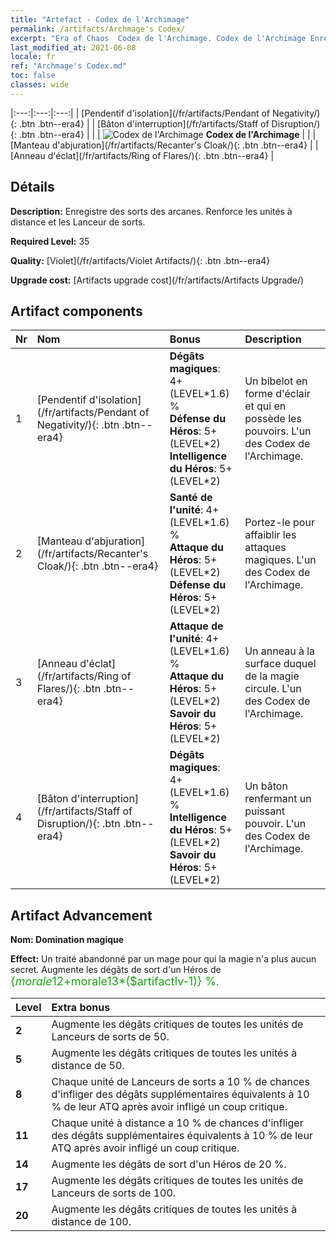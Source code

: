 ```yaml
---
title: "Artefact - Codex de l'Archimage"
permalink: /artifacts/Archmage's Codex/
excerpt: "Era of Chaos  Codex de l'Archimage. Codex de l'Archimage Enregistre des sorts des arcanes. Renforce les unités à distance et les Lanceur de sorts."
last_modified_at: 2021-06-08
locale: fr
ref: "Archmage's Codex.md"
toc: false
classes: wide
---
```


  |:---:|:---:|:---:| 
  |  [Pendentif d'isolation](/fr/artifacts/Pendant of Negativity/){: .btn .btn--era4} |   |  [Bâton d'interruption](/fr/artifacts/Staff of Disruption/){: .btn .btn--era4} | 
  |   | ![Codex de l'Archimage](/images/t/icon_artifact_34.png) **Codex de l'Archimage** |  | 
  |  [Manteau d'abjuration](/fr/artifacts/Recanter's Cloak/){: .btn .btn--era4} |   |  [Anneau d'éclat](/fr/artifacts/Ring of Flares/){: .btn .btn--era4} | 


## Détails

 **Description:** Enregistre des sorts des arcanes. Renforce les unités à distance et les Lanceur de sorts.

 **Required Level:** 35

 **Quality:** [Violet](/fr/artifacts/Violet Artifacts/){: .btn .btn--era4}

 **Upgrade cost:** [Artifacts upgrade cost](/fr/artifacts/Artifacts Upgrade/)



## Artifact components

  | Nr |    Nom    |   Bonus | Description | 
  |:---|:-----------|:--------|:------------| 
  | 1 | [Pendentif d'isolation](/fr/artifacts/Pendant of Negativity/){: .btn .btn--era4} | **Dégâts magiques**: 4+(LEVEL\*1.6) %<br/>**Défense du Héros**: 5+(LEVEL\*2)<br/>**Intelligence du Héros**: 5+(LEVEL\*2) | Un bibelot en forme d'éclair et qui en possède les pouvoirs. L'un des Codex de l'Archimage. | 
  | 2 | [Manteau d'abjuration](/fr/artifacts/Recanter's Cloak/){: .btn .btn--era4} | **Santé de l'unité**: 4+(LEVEL\*1.6) %<br/>**Attaque du Héros**: 5+(LEVEL\*2)<br/>**Défense du Héros**: 5+(LEVEL\*2) | Portez-le pour affaiblir les attaques magiques. L'un des Codex de l'Archimage. | 
  | 3 | [Anneau d'éclat](/fr/artifacts/Ring of Flares/){: .btn .btn--era4} | **Attaque de l'unité**: 4+(LEVEL\*1.6) %<br/>**Attaque du Héros**: 5+(LEVEL\*2)<br/>**Savoir du Héros**: 5+(LEVEL\*2) | Un anneau à la surface duquel de la magie circule. L'un des Codex de l'Archimage. | 
  | 4 | [Bâton d'interruption](/fr/artifacts/Staff of Disruption/){: .btn .btn--era4} | **Dégâts magiques**: 4+(LEVEL\*1.6) %<br/>**Intelligence du Héros**: 5+(LEVEL\*2)<br/>**Savoir du Héros**: 5+(LEVEL\*2) | Un bâton renfermant un puissant pouvoir. L'un des Codex de l'Archimage. | 


## Artifact Advancement

 **Nom: Domination magique**

 **Effect:** Un traité abandonné par un mage pour qui la magie n'a plus aucun secret. Augmente les dégâts de sort d'un Héros de <span style="color: #1ca216;font-size:18px">{$morale12+$morale13*($artifactlv-1)} %</span>.

  |  Level  |    Extra bonus  | 
  |:--------|:----------------| 
  | **2** | Augmente les dégâts critiques de toutes les unités de Lanceurs de sorts de 50. | 
  | **5** | Augmente les dégâts critiques de toutes les unités à distance de 50. | 
  | **8** | Chaque unité de Lanceurs de sorts a 10 % de chances d'infliger des dégâts supplémentaires équivalents à 10 % de leur ATQ après avoir infligé un coup critique. | 
  | **11** | Chaque unité à distance a 10 % de chances d'infliger des dégâts supplémentaires équivalents à 10 % de leur ATQ après avoir infligé un coup critique. | 
  | **14** | Augmente les dégâts de sort d'un Héros de 20 %. | 
  | **17** | Augmente les dégâts critiques de toutes les unités de Lanceurs de sorts de 100. | 
  | **20** | Augmente les dégâts critiques de toutes les unités à distance de 100. | 
